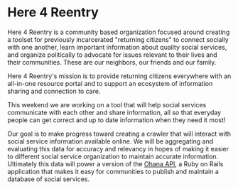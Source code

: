 # Here 4 Reentry

Here 4 Reentry is a community based organization focused around creating a toolset for previously incarcerated "returning citizens" to connect socially with one another, learn important information about quality social services, and organize politically to advocate for issues relevant to their lives and their communities. These are our neighbors, our friends and our family.

Here 4 Reentry's mission is to provide returning citizens everywhere with an all-in-one resource portal and to support an ecosystem of information sharing and connection to care.

This weekend we are working on a tool that will help social services communicate with each other and share information, all so that everyday people can get correct and up to date information when they need it most!

Our goal is to make progress toward creating a crawler that will interact with social service information available online. We will be aggregating and evaluating this data for accuracy and relevancy in hopes of making it easier to different social service organization to maintain accurate information. Ultimately this data will power a version of the [Ohana API](https://github.com/codeforamerica/ohana-api), a Ruby on Rails application that makes it easy for communities to publish and maintain a database of social services.
